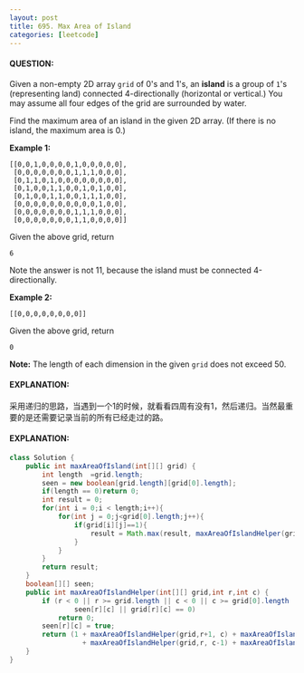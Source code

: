 ```yaml
---
layout: post
title: 695. Max Area of Island
categories: [leetcode]
---
```


#### QUESTION:

Given a non-empty 2D array `grid` of 0's and 1's, an **island** is a group of `1`'s (representing land) connected 4-directionally (horizontal or vertical.) You may assume all four edges of the grid are surrounded by water.

Find the maximum area of an island in the given 2D array. (If there is no island, the maximum area is 0.)

**Example 1:**

```
[[0,0,1,0,0,0,0,1,0,0,0,0,0],
 [0,0,0,0,0,0,0,1,1,1,0,0,0],
 [0,1,1,0,1,0,0,0,0,0,0,0,0],
 [0,1,0,0,1,1,0,0,1,0,1,0,0],
 [0,1,0,0,1,1,0,0,1,1,1,0,0],
 [0,0,0,0,0,0,0,0,0,0,1,0,0],
 [0,0,0,0,0,0,0,1,1,1,0,0,0],
 [0,0,0,0,0,0,0,1,1,0,0,0,0]]

```

Given the above grid, return 

```
6
```

Note the answer is not 11, because the island must be connected 4-directionally.

**Example 2:**

```
[[0,0,0,0,0,0,0,0]]
```

Given the above grid, return 

```
0
```

**Note:** The length of each dimension in the given `grid` does not exceed 50.

#### EXPLANATION:

采用递归的思路，当遇到一个1的时候，就看看四周有没有1，然后递归。当然最重要的是还需要记录当前的所有已经走过的路。

#### EXPLANATION:

```JAVA
class Solution {
    public int maxAreaOfIsland(int[][] grid) {
        int length  =grid.length;
        seen = new boolean[grid.length][grid[0].length];
        if(length == 0)return 0;
        int result = 0;
        for(int i = 0;i < length;i++){
            for(int j = 0;j<grid[0].length;j++){
                if(grid[i][j]==1){
                    result = Math.max(result, maxAreaOfIslandHelper(grid,i,j));
                }
            }
        }
        return result;
    }
    boolean[][] seen;
    public int maxAreaOfIslandHelper(int[][] grid,int r,int c) {
        if (r < 0 || r >= grid.length || c < 0 || c >= grid[0].length ||
                seen[r][c] || grid[r][c] == 0)
            return 0;
        seen[r][c] = true;
        return (1 + maxAreaOfIslandHelper(grid,r+1, c) + maxAreaOfIslandHelper(grid,r-1, c)
                  + maxAreaOfIslandHelper(grid,r, c-1) + maxAreaOfIslandHelper(grid,r, c+1));
    }
}
```

